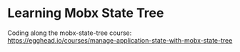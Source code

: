 # Learning Mobx State Tree

Coding along the mobx-state-tree course: https://egghead.io/courses/manage-application-state-with-mobx-state-tree
